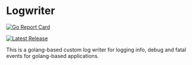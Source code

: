 # Logwriter

[![Go Report Card](https://goreportcard.com/badge/github.com/sinhadotabhinav/logwriter)](https://goreportcard.com/report/github.com/sinhadotabhinav/logwriter)

[![Latest Release](https://img.shields.io/github/v/tag/sinhadotabhinav/logwriter.svg)](https://github.com/sinhadotabhinav/logwriter/releases)

This is a golang-based custom log writer for logging info, debug and fatal events for golang-based applications.
